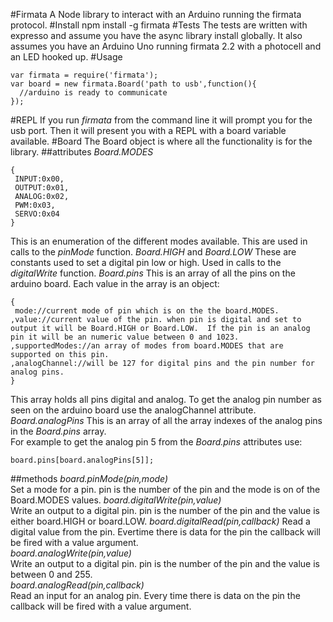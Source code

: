 #Firmata
A Node library to interact with an Arduino running the firmata protocol.
#Install
    npm install -g firmata
#Tests
The tests are written with expresso and assume you have the async library install globally.  It also assumes you have an Arduino Uno running firmata 2.2 with a photocell and an LED hooked up.
#Usage
    
    var firmata = require('firmata');
    var board = new firmata.Board('path to usb',function(){
      //arduino is ready to communicate
    });  
#REPL
If you run *firmata* from the command line it will prompt you for the usb port.  Then it will present you with a REPL with a board variable available.
#Board
  The Board object is where all the functionality is for the library.
##attributes
  *Board.MODES*
    
    {
     INPUT:0x00,
     OUTPUT:0x01,
     ANALOG:0x02,
     PWM:0x03,
     SERVO:0x04   
    }
  This is an enumeration of the different modes available.  This are used in calls to the *pinMode* function.
  *Board.HIGH* and *Board.LOW*
  These are constants used to set a digital pin low or high.  Used in calls to the *digitalWrite* function.
  *Board.pins*
  This is an array of all the pins on the arduino board.
  Each value in the array is an object:

    {
     mode://current mode of pin which is on the the board.MODES.
    ,value://current value of the pin. when pin is digital and set to output it will be Board.HIGH or Board.LOW.  If the pin is an analog pin it will be an numeric value between 0 and 1023.
    ,supportedModes://an array of modes from board.MODES that are supported on this pin.
    ,analogChannel://will be 127 for digital pins and the pin number for analog pins.
    }
  This array holds all pins digital and analog. To get the analog pin number as seen on the arduino board use the analogChannel attribute.
  *Board.analogPins*
  This is an array of all the array indexes of the analog pins in the *Board.pins* array.  
  For example to get the analog pin 5 from the *Board.pins* attributes use:

    board.pins[board.analogPins[5]];
##methods
    *board.pinMode(pin,mode)*  
      Set a mode for a pin.  pin is the number of the pin and the mode is on of the Board.MODES values.
    *board.digitalWrite(pin,value)*  
      Write an output to a digital pin.  pin is the number of the pin and the value is either board.HIGH or board.LOW.
    *board.digitalRead(pin,callback)*
      Read a digital value from the pin.  Evertime there is data for the pin the callback will be fired with a value argument.  
    *board.analogWrite(pin,value)*  
      Write an output to a digital pin.  pin is the number of the pin and the value is between 0 and 255.  
    *board.analogRead(pin,callback)*  
      Read an input for an analog pin.  Every time there is data on the pin the callback will be fired with a value argument.  